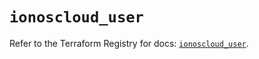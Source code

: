 # `ionoscloud_user`

Refer to the Terraform Registry for docs: [`ionoscloud_user`](https://registry.terraform.io/providers/ionos-cloud/ionoscloud/6.5.6/docs/resources/user).
